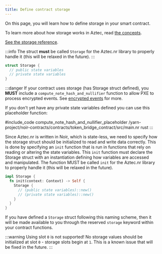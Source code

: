```yaml
---
title: Define contract storage
---
```


On this page, you will learn how to define storage in your smart contract.

To learn more about how storage works in Aztec, read [the concepts](../../../learn/concepts/storage/storage_slots.md).

[See the storage reference](../references/storage/main.md).

:::info
The struct **must** be called `Storage` for the Aztec.nr library to properly handle it (this will be relaxed in the future).
:::

```rust
struct Storage {
  // public state variables
  // private state variables
}
```

:::danger
If your contract uses storage (has Storage struct defined), you **MUST** include a `compute_note_hash_and_nullifier` function to allow PXE to process encrypted events. See [encrypted events](../events.md#processing-encrypted-events) for more.

If you don't yet have any private state variables defined you can use this placeholder function:

#include_code compute_note_hash_and_nullifier_placeholder /yarn-project/noir-contracts/contracts/token_bridge_contract/src/main.nr rust
:::

Since Aztec.nr is written in Noir, which is state-less, we need to specify how the storage struct should be initialized to read and write data correctly. This is done by specifying an `init` function that is run in functions that rely on reading or altering the state variables. This `init` function must declare the Storage struct with an instantiation defining how variables are accessed and manipulated. The function MUST be called `init` for the Aztec.nr library to properly handle it (this will be relaxed in the future).

```rust
impl Storage {
  fn init(context: Context) -> Self {
    Storage {
      // (public state variables)::new()
      // (private state variables)::new()
    }
  }
}
```

If you have defined a `Storage` struct following this naming scheme, then it will be made available to you through the reserved `storage` keyword within your contract functions.

:::warning Using slot `0` is not supported!
No storage values should be initialized at slot `0` - storage slots begin at `1`. This is a known issue that will be fixed in the future.
:::
